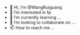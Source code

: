 - 👋 Hi, I’m @WangRuiguang
- 👀 I’m interested in fp
- 🌱 I’m currently learning ...
- 💞️ I’m looking to collaborate on ...
- 📫 How to reach me ...

<!---
WangRuiguang/WangRuiguang is a ✨ special ✨ repository because its `README.md` (this file) appears on your GitHub profile.
You can click the Preview link to take a look at your changes.
--->
